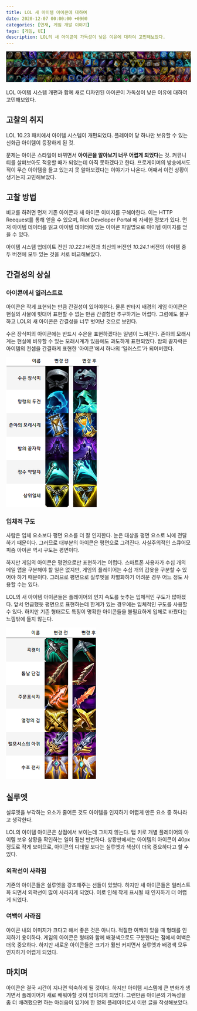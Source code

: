 ```yaml
---
title: LOL 새 아이템 아이콘에 대하여
date: 2020-12-07 00:00:00 +0900
categories: [연재, 게임 개발 이야기]
tags: [게임, UI]
description: LOL의 새 아이콘이 가독성이 낮은 이유에 대하여 고민해보았다.
---
```



![LOL 새 아이콘과 기존 아이콘](/assets/img/2020/2020-lol-icon-comparison.png)

LOL 아이템 시스템 개편과 함께 새로 디자인된 아이콘이 가독성이 낮은 이유에 대하여 고민해보았다.

## 고찰의 취지

LOL 10.23 패치에서 아이템 시스템이 개편되었다. 플레이어 당 하나만 보유할 수 있는 신화급 아이템이 등장하게 된 것.

문제는 아이콘 스타일이 바뀌면서 **아이콘을 알아보기 너무 어렵게 되었다**는 것. 커뮤니티를 살펴보아도 적응할 때가 되었는데 아직 못하겠다고 한다. 프로게이머의 방송에서도 적이 무슨 아이템을 들고 있는지 못 알아보겠다는 이야기가 나온다. 어째서 이런 상황이 생기는지 고민해보았다.

## 고찰 방법

비교를 하려면 먼저 기존 아이콘과 새 아이콘 이미지를 구해야한다. 이는 HTTP Reequest를 통해 얻을 수 있으며, Riot Developer Portal 에 자세한 정보가 있다. 먼저 아이템 데이터를 읽고 아이템 데이터에 있는 아이콘 파일명으로 아이템 이미지를 얻을 수 있다.

아이템 시스템 업데이트 전인 _10.22.1_ 버전과 최신의 버전인 _10.24.1_ 버전의 아이템 중 두 버전에 모두 있는 것을 서로 비교해보았다.

## 간결성의 상실

### 아이콘에서 일러스트로

아이콘은 작게 표현되는 만큼 간결성이 있어야한다. 물론 판타지 배경의 게임 아이콘은 현실의 사물에 빗대어 표현할 수 없는 만큼 간결함만 추구하기는 어렵다. 그럼에도 불구하고 LOL의 새 아이콘은 간결성을 너무 벗어난 것으로 보인다.

수은 장식띠의 아이콘에는 반드시 수은을 표현하겠다는 일념이 느껴진다. 존야의 모래시계는 현실에 비유할 수 있는 모래시계가 있음에도 과도하게 표현되었다. 밤의 끝자락은 아이템의 컨셉을 간결하게 표현한 ‘아이콘’에서 하나의 ‘일러스트’가 되어버렸다.

![아이콘에서 일러스트로 변화한 LOL 아이콘](/assets/img/2020/2020-lol-icon-comparison-1.png)


### 입체적 구도

사람은 입체 요소보다 평면 요소를 더 잘 인지한다. 눈은 대상을 평면 요소로 뇌에 전달하기 때문이다. 그러므로 대부분의 아이콘은 평면으로 그려진다. 사실주의적인 스큐어모피즘 아이콘 역시 구도는 평면이다.

하지만 게임의 아이콘은 평면으로만 표현하기는 어렵다. 스마트폰 사용자가 수십 개의 메일 앱을 구분해야 할 일은 없지만, 게임의 플레이어는 수십 개의 갑옷을 구분할 수 있어야 하기 때문이다. 그러므로 평면으로 실루엣을 차별화하기 어려운 경우 어느 정도 사용할 수는 있다.

LOL의 새 아이템 아이콘들은 플레이어의 인지 속도를 늦추는 입체적인 구도가 많아졌다. 앞서 언급했듯 평면으로 표현하는데 한계가 있는 경우에는 입체적인 구도를 사용할 수 있다. 하지만 기존 형태로도 특징이 명확한 아이콘들을 불필요하게 입체로 바꿨다는 느낌밖에 들지 않는다.

![입체적 구도로 변화한 LOL 아이콘](/assets/img/2020/2020-lol-icon-comparison-2.png)

## 실루엣

실루엣을 부각하는 요소가 줄어든 것도 아이템을 인지하기 어렵게 만든 요소 중 하나라고 생각한다.

LOL의 아이템 아이콘은 상점에서 보이는데 그치지 않는다. 탭 키로 개별 플레이어의 아이템 보유 상황을 확인하는 일이 훨씬 빈번하다. 상황판에서는 아이템의 아이콘이 40px 정도로 작게 보이므로, 아이콘의 디테일 보다는 실루엣과 색상이 더욱 중요하다고 할 수 있다.

### 외곽선이 사라짐

기존의 아이콘들은 실루엣을 강조해주는 선들이 있었다. 하지만 새 아이콘들은 일러스트화 되면서 외곽선이 많이 사라지게 되었다. 이로 인해 작게 표시될 때 인지하기 더 어렵게 되었다.

### 여백이 사라짐

아이콘 내의 이미지가 크다고 해서 좋은 것은 아니다. 적절한 여백이 있을 때 형태를 인지하기 용이하다. 게임의 아이콘은 형태와 함께 배경색으로도 구분한다는 점에서 여백은 더욱 중요하다. 하지만 새로운 아이콘들은 크기가 훨씬 커지면서 실루엣과 배경색 모두 인지하기 어렵게 되었다.

## 마치며

아이콘은 결국 시간이 지나면 익숙하게 될 것이다. 하지만 아이템 시스템에 큰 변화가 생기면서 플레이어가 새로 배워야할 것이 많아지게 되었다. 그런만큼 아이콘의 가독성을 좀 더 배려했으면 하는 아쉬움이 있기에 한 명의 플레이어로서 이런 글을 작성해보았다.
